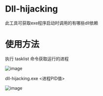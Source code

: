 # Dll-hijacking
此工具可获取exe程序启动时调用的有哪些dll依赖

# 使用方法
执行 tasklist 命令获取运行的进程

![image](https://github.com/user-attachments/assets/70ea34da-3e29-44f6-8f54-a04647ae0fbe)

dll-hijacking.exe <进程PID值> 

![image](https://github.com/user-attachments/assets/08d06b19-034a-4d1c-b37b-5ced1ec80ba9)
